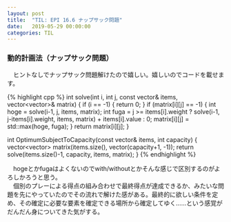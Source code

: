 ```yaml
---
layout: post
title:  "TIL: EPI 16.6 ナップサック問題"
date:   2019-05-29 00:00:00
categories: TIL
---
```


### 動的計画法（ナップサック問題）
　ヒントなしでナップサック問題解けたので嬉しい。嬉しいのでコードを載せます。  

{% highlight cpp %}
int solve(int i, int j, const vector<Item>& items, vector<vector<int>>& matrix) {
    if (i == -1) {
        return 0;
    }
    if (matrix[i][j] == -1) {
        int hoge = solve(i-1, j, items, matrix);
        int fuga = j >= items[i].weight ? solve(i-1, j-items[i].weight, items, matrix) + items[i].value : 0;
        matrix[i][j] = std::max(hoge, fuga);
    }
    return matrix[i][j];
}

int OptimumSubjectToCapacity(const vector<Item>& items, int capacity) {
    vector<vector<int>> matrix(items.size(), vector<int>(capacity+1, -1));
    return solve(items.size()-1, capacity, items, matrix);
}
{% endhighlight %}
  
　hogeとかfugaはよくないのでwith/withoutとかそんな感じで区別するのがよろしかろうと思う。  
　個別のプレーによる得点の組み合わせで最終得点が達成できるか、みたいな問題を先にやっていたのでその流れで解けた感がある。最終的に欲しい条件を定め、その確定に必要な要素を確定できる場所から確定してゆく……という感覚がだんだん身についてきた気がする。
　
